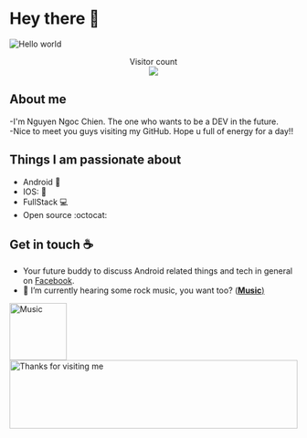 # Hey there :wave:

<img src="https://raw.githubusercontent.com/sagar-viradiya/sagar-viradiya/master/resources/banner.png" alt="Hello world">

<p align="center"> 
  Visitor count<br>
  <img src="https://profile-counter.glitch.me/sagar-viradiya/count.svg" />
</p>

## About me

-I'm Nguyen Ngoc Chien. The one who wants to be a DEV in the future.
<br/>
-Nice to meet you guys visiting my GitHub. Hope u full of energy for a day!!

## Things I am passionate about

- Android :robot:
- IOS: 🍎
- FullStack 💻
- Open source :octocat:

## Get in touch :coffee:

- Your future buddy to discuss Android related things and tech in general on [Facebook](https://www.facebook.com/cot.toxicff/).
- 🎸 I’m currently hearing some rock music, you want too? (<a href="https://www.youtube.com/watch?v=pyi0ZfuIIvo"><strong>Music</strong>)

<img height="100" alt="Music" src="https://thumbs.gfycat.com/FearlessShimmeringBluejay-max-1mb.gif"> 

<img height="120" alt="Thanks for visiting me" width="100%" src="https://raw.githubusercontent.com/BrunnerLivio/brunnerlivio/master/images/marquee.svg" />
<br />
